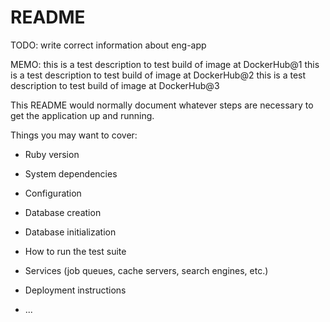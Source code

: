 # README

TODO: write correct information about eng-app

MEMO:
  this is a test description to test build of image at DockerHub@1
  this is a test description to test build of image at DockerHub@2
  this is a test description to test build of image at DockerHub@3

This README would normally document whatever steps are necessary to get the
application up and running.

Things you may want to cover:

* Ruby version

* System dependencies

* Configuration

* Database creation

* Database initialization

* How to run the test suite

* Services (job queues, cache servers, search engines, etc.)

* Deployment instructions

* ...
